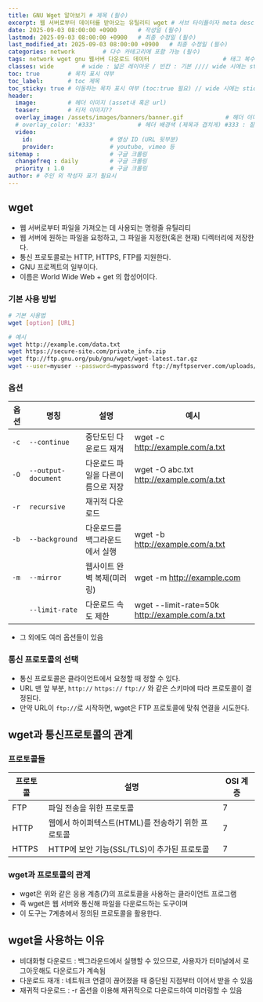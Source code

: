```yaml
---
title: GNU Wget 알아보기 # 제목 (필수)
excerpt: 웹 서버로부터 데이터를 받아오는 유틸리티 wget # 서브 타이틀이자 meta description (필수)
date: 2025-09-03 08:00:00 +0900      # 작성일 (필수)
lastmod: 2025-09-03 08:00:00 +0900   # 최종 수정일 (필수)
last_modified_at: 2025-09-03 08:00:00 +0900   # 최종 수정일 (필수)
categories: network        # 다수 카테고리에 포함 가능 (필수)
tags: network wget gnu 웹서버 다운로드 데이터                     # 태그 복수개 가능 (필수)
classes: wide        # wide : 넓은 레이아웃 / 빈칸 : 기본 //// wide 시에는 sticky toc 불가
toc: true        # 목차 표시 여부
toc_label:       # toc 제목
toc_sticky: true # 이동하는 목차 표시 여부 (toc:true 필요) // wide 시에는 sticky toc 불가
header: 
  image:         # 헤더 이미지 (asset내 혹은 url)
  teaser:        # 티저 이미지??
  overlay_image: /assets/images/banners/banner.gif            # 헤더 이미지 (제목과 겹치게)
  # overlay_color: '#333'            # 헤더 배경색 (제목과 겹치게) #333 : 짙은 회색 (필수)
  video:
    id:                      # 영상 ID (URL 뒷부분)
    provider:                # youtube, vimeo 등
sitemap :                    # 구글 크롤링
  changefreq : daily         # 구글 크롤링
  priority : 1.0             # 구글 크롤링
author: # 주인 외 작성자 표기 필요시
---
```

<!--postNo: 20250903_001-->

## wget  

- 웹 서버로부터 파일을 가져오는 데 사용되는 명령줄 유틸리티  
- 웹 서버에 원하는 파일을 요청하고, 그 파일을 지정한(혹은 현재) 디렉터리에 저장한다.  
- 통신 프로토콜로는 HTTP, HTTPS, FTP를 지원한다.  
- GNU 프로젝트의 일부이다.  
- 이름은 World Wide Web + get 의 합성어이다.  

### 기본 사용 방법  

```bash
# 기본 사용법  
wget [option] [URL]

# 예시  
wget http://example.com/data.txt
wget https://secure-site.com/private_info.zip
wget ftp://ftp.gnu.org/pub/gnu/wget/wget-latest.tar.gz
wget --user=myuser --password=mypassword ftp://myftpserver.com/uploads/myreport.pdf
```

### 옵션  

|옵션|명칭|설명|예시|
|---|---|---|---|
|`-c`|`--continue`|중단도딘 다운로드 재개|wget -c http://example.com/a.txt|
|`-O`|`--output-document`|다운로드 파일을 다른이름으로 저장|wget -O abc.txt http://example.com/a.txt|
|`-r`|`recursive`|재귀적 다운로드||
|`-b`|`--background`|다운로드를 백그라운드에서 실행|wget -b http://example.com/a.txt|
|`-m`|`--mirror`|웹사이트 완벽 복제(미러링)|wget -m http://example.com|
||`--limit-rate`|다운로드 속도 제한|wget --limit-rate=50k http://example.com/a.txt|

- 그 외에도 여러 옵션들이 있음  

### 통신 프로토콜의 선택  

- 통신 프로토콜은 클라이언트에서 요청할 때 정할 수 있다.  
- URL 맨 앞 부분, `http://` `https://` `ftp://` 와 같은 스키마에 따라 프로토콜이 결정된다.  
- 만약 URL이 `ftp://`로 시작하면, wget은 FTP 프로토콜에 맞춰 연결을 시도한다.  


## wget과 통신프로토콜의 관계  

### 프로토콜들  

|프로토콜|설명|OSI 계층|
|---|---|---|
|FTP|파일 전송을 위한 프로토콜|7|
|HTTP|웹에서 하이퍼텍스트(HTML)를 전송하기 위한 프로토콜|7|
|HTTPS|HTTP에 보안 기능(SSL/TLS)이 추가된 프로토콜|7|

### wget과 프로토콜의 관계  

- wget은 위와 같은 응용 계층(7)의 프로토콜을 사용하는 클라이언트 프로그램  
- 즉 wget은 웹 서버와 통신해 파일을 다운로드하는 도구이며  
- 이 도구는 7계층에서 정의된 프로토콜을 활용한다.  

## wget을 사용하는 이유  

- 비대화형 다운로드 : 백그라운드에서 실행할 수 있으므로, 사용자가 터미널에서 로그아웃해도 다운로드가 계속됨  
- 다운로드 재개 : 네트워크 연결이 끊어졌을 때 중단된 지점부터 이어서 받을 수 있음  
- 재귀적 다운로드 : -r 옵션을 이용해 재귀적으로 다운로드하여 미러링할 수 있음  